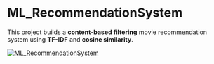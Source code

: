 # ML_RecommendationSystem
This project builds a **content-based filtering** movie recommendation system using **TF-IDF** and **cosine similarity**.

[![ML_RecommendationSystem](https://img.shields.io/badge/ML_RecommendationSystem-4CAF50?style=for-the-badge)](https://github.com/HHoangLee/ML_RecommendationSystem)

